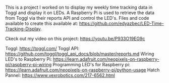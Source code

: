 This is a project I worked on to display my weekly time tracking data in Toggl and display it on LEDs. A Raspberry Pi is used to retrieve the data from Toggl via their reports API and control the LED's. Files and code available to create this available at: https://github.com/edyazbec/LED-Time-Tracking-Display. 

Ckeck out my video on this project: https://youtu.be/P933O19EG9c

Toggl: https://toggl.com/
Toggl API: https://github.com/toggl/toggl_api_docs/blob/master/reports.md
Wiring LED's to Raspberry Pi: https://learn.adafruit.com/neopixels-on-raspberry-pi/raspberry-pi-wiring
Programming LED's for Raspberry pi: https://learn.adafruit.com/neopixels-on-raspberry-pi/python-usage
Hatch Pannel: https://www.vexrobotics.com/217-6562.html
